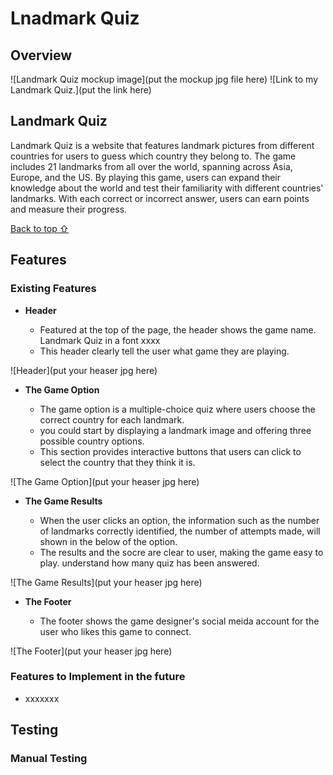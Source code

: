 # Lnadmark Quiz

## Overview

  ![Landmark Quiz mockup image](put the mockup jpg file here)
  ![Link to my Landmark Quiz.](put the link here)

## Landmark Quiz

Landmark Quiz is a website that features landmark pictures from different countries for users to guess which country they belong to. The game includes 21 landmarks from all over the world, spanning across Asia, Europe, and the US. By playing this game, users can expand their knowledge about the world and test their familiarity with different countries' landmarks. With each correct or incorrect answer, users can earn points and measure their progress.

[Back to top ⇧](#landmark-quiz)

## Features

### Existing Features

- **Header**

  - Featured at the top of the page, the header shows the game name. Landmark Quiz in a font xxxx
  - This header clearly tell the user what game they are playing.

![Header](put your heaser jpg here)

- **The Game Option**

  - The game option is a multiple-choice quiz where users choose the correct country for each landmark.
  - you could start by displaying a landmark image and offering three possible country options.
  - This section provides interactive buttons that users can click to select the country that they think it is.

![The Game Option](put your heaser jpg here)

- **The Game Results**

  - When the user clicks an option, the information such as the number of landmarks correctly identified, the number of attempts made, will shown in the below of the option.
  - The results and the socre are clear to user, making the game easy to play. understand how many quiz has been answered.

![The Game Results](put your heaser jpg here)

- **The Footer**

  - The footer shows the game designer's social meida account for the user who likes this game to connect.
  
![The Footer](put your heaser jpg here)

### Features to Implement in the future

- xxxxxxx

## Testing

### Manual Testing
